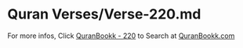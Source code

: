 # Quran Verses/Verse-220.md 

For more infos, Click [QuranBookk - 220](https://www.quranbookk.com/quran/search?q=220) to Search at [QuranBookk.com](http://quranbookk.com/)
